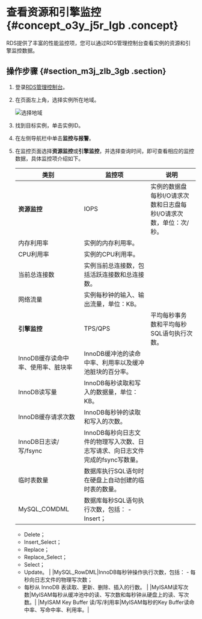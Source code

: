 # 查看资源和引擎监控 {#concept_o3y_j5r_lgb .concept}

RDS提供了丰富的性能监控项，您可以通过RDS管理控制台查看实例的资源和引擎监控数据。

## 操作步骤 {#section_m3j_zlb_3gb .section}

1.  登录[RDS管理控制台](https://rds.console.aliyun.com/)。
2.  在页面左上角，选择实例所在地域。

    ![选择地域](http://static-aliyun-doc.oss-cn-hangzhou.aliyuncs.com/assets/img/7814/155202840636543_zh-CN.png)

3.  找到目标实例，单击实例ID。
4.  在左侧导航栏中单击**监控与报警**。
5.  在监控页面选择**资源监控**或**引擎监控**，并选择查询时间，即可查看相应的监控数据，具体监控项介绍如下。

    |类别|监控项|说明|
    |--|---|--|
    |**资源监控**|IOPS|实例的数据盘每秒I/O请求次数和日志盘每秒I/O请求次数，单位：次/秒。|
    |内存利用率|实例的内存利用率。|
    |CPU利用率|实例的CPU利用率。|
    |当前总连接数|实例当前总连接数，包括活跃连接数和总连接数。|
    |网络流量|实例每秒钟的输入、输出流量，单位：KB。|
    |**引擎监控**|TPS/QPS|平均每秒事务数和平均每秒SQL语句执行次数。|
    |InnoDB缓存读命中率、使用率、脏块率|InnoDB缓冲池的读命中率、利用率以及缓冲池脏块的百分率。|
    |InnoDB读写量|InnoDB每秒读取和写入的数据量，单位：KB。|
    |InnoDB缓存请求次数|InnoDB每秒钟的读取和写入的次数。|
    |InnoDB日志读/写/fsync|InnoDB每秒向日志文件的物理写入次数、日志写请求、向日志文件完成的fsync写数量。|
    |临时表数量|数据库执行SQL语句时在硬盘上自动创建的临时表的数量。|
    |MySQL\_COMDML|数据库每秒SQL语句执行次数，包括：    -   Insert；
    -   Delete；
    -   Insert\_Select；
    -   Replace；
    -   Replace\_Select；
    -   Select；
    -   Update。
|
    |MySQL\_RowDML|InnoDB每秒钟操作执行次数，包括：    -   每秒向日志文件的物理写次数；
    -   每秒从 InnoDB 表读取、更新、删除、插入的行数。
|
    |MyISAM读写次数|MyISAM每秒从缓冲池中的读、写次数和每秒钟从硬盘上的读、写次数。|
    |MyISAM Key Buffer 读/写/利用率|MyISAM每秒的Key Buffer读命中率、写命中率、利用率。|


